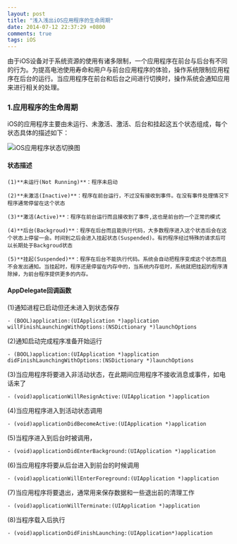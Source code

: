 ```yaml
---
layout: post
title: "浅入浅出iOS应用程序的生命周期"
date: 2014-07-12 22:37:29 +0800
comments: true
tags: iOS
---
```


由于iOS设备对于系统资源的使用有诸多限制，一个应用程序在前台与后台有不同的行为。为提高电池使用寿命和用户与前台应用程序的体验，操作系统限制应用程序在后台的运行。当应用程序在前台和后台之间进行切换时，操作系统会通知应用来进行相关的处理。

### 1.应用程序的生命周期

iOS的应用程序主要由未运行、未激活、激活、后台和挂起这五个状态组成，每个状态具体的描述如下：<br/>
  
![iOS应用程序状态切换图](/images/ios-viewcontroller-lifecycle/ios_viewcontroller_lifecycle_001.png)

#### 状态描述
  
```
(1)**未运行(Not Running)**：程序未启动

(2)**未激活(Inactive)**：程序在前台运行，不过没有接收到事件。在没有事件处理情况下程序通常停留在这个状态

(3)**激活(Active)**：程序在前台运行而且接收到了事件,这也是前台的一个正常的模式

(4)**后台(Backgroud)**：程序在后台而且能执行代码，大多数程序进入这个状态后会在这个状态上停留一会。时间到之后会进入挂起状态(Suspended)。有的程序经过特殊的请求后可以长期处于Backgroud状态

(5)**挂起(Suspended)**：程序在后台不能执行代码。系统会自动把程序变成这个状态而且不会发出通知。当挂起时，程序还是停留在内存中的，当系统内存低时，系统就把挂起的程序清除掉，为前台程序提供更多的内存。
```

#### AppDelegate回调函数

(1)通知进程已启动但还未进入到状态保存

```
- (BOOL)application:(UIApplication *)application willFinishLaunchingWithOptions:(NSDictionary *)launchOptions
```

(2)通知启动完成程序准备开始运行

```
- (BOOL)application:(UIApplication *)application didFinishLaunchingWithOptions:(NSDictionary *)launchOptions
```

(3)当应用程序将要进入非活动状态，在此期间应用程序不接收消息或事件，如电话来了

```
- (void)applicationWillResignActive:(UIApplication *)application
```

(4)当应用程序进入到活动状态调用

```
- (void)applicationDidBecomeActive:(UIApplication *)application
```

(5)当程序进入到后台时被调用，

```
- (void)applicationDidEnterBackground:(UIApplication *)application
```

(6)当应用程序将要从后台进入到前台的时候调用

```
- (void)applicationWillEnterForeground:(UIApplication *)application
```

(7)当应用程序将要退出，通常用来保存数据和一些退出前的清理工作

```
- (void)applicationWillTerminate:(UIApplication *)application
```

(8)当程序载入后执行

```
- (void)applicationDidFinishLaunching:(UIApplication*)application
```